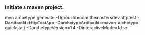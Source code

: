 ### Initiate a maven project.
mvn archetype:generate -DgroupId=com.themastersdev.httptest -DartifactId=HttpTestApp -DarchetypeArtifactId=maven-archetype-quickstart -DarchetypeVersion=1.4 -DinteractiveMode=false
